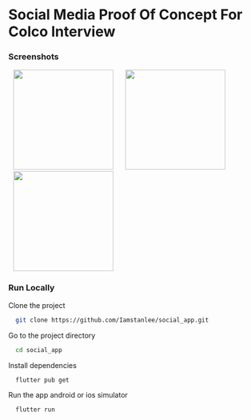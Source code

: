 # Social Media Proof Of Concept For Colco Interview

### Screenshots

<p>
    <img src="https://raw.githubusercontent.com/Iamstanlee/social_app/main/screenshots/s1.png" width="200px" hspace="10"/>
    <img src="https://raw.githubusercontent.com/Iamstanlee/social_app/main/screenshots/s2.png" width="200px" hspace="10"/>
    <img src="https://raw.githubusercontent.com/Iamstanlee/social_app/main/screenshots/s3.png" width="200px" hspace="10"/>
</p>

### Run Locally

Clone the project

```bash
  git clone https://github.com/Iamstanlee/social_app.git
```

Go to the project directory

```bash
  cd social_app
```

Install dependencies

```bash
  flutter pub get
```

Run the app android or ios simulator

```bash
  flutter run
```
